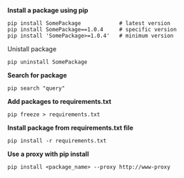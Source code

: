 **Install a package using pip**
```
pip install SomePackage            # latest version
pip install SomePackage==1.0.4     # specific version
pip install 'SomePackage>=1.0.4'   # minimum version
```
Unistall package
```
pip uninstall SomePackage
```
**Search for package**
```
pip search "query"
```
**Add packages to requirements.txt**
```
pip freeze > requirements.txt
```
**Install package from requirements.txt file**
```
pip install -r requirements.txt
```
**Use a proxy with pip install**
```
pip install <package_name> --proxy http://www-proxy
```
